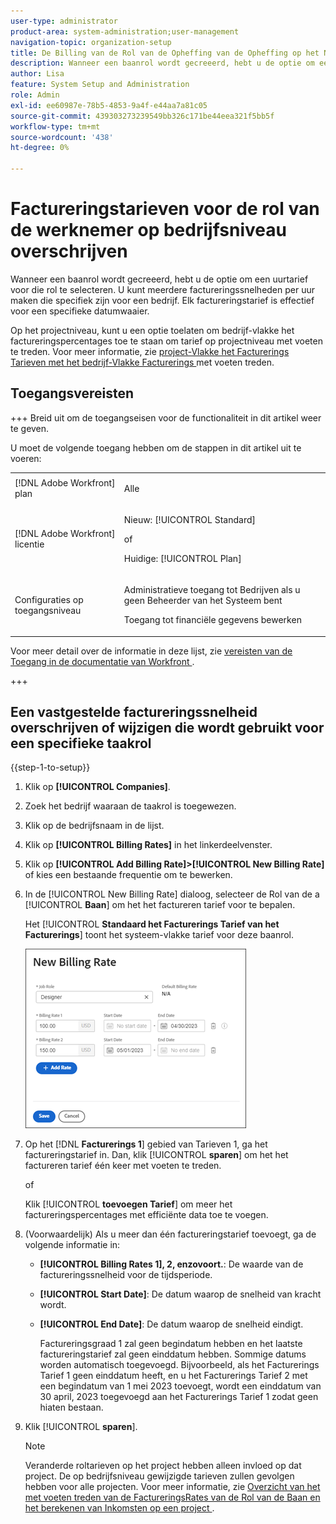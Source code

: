 ```yaml
---
user-type: administrator
product-area: system-administration;user-management
navigation-topic: organization-setup
title: De Billing van de Rol van de Opheffing van de Opheffing op het Niveau van het Bedrijf
description: Wanneer een baanrol wordt gecreeerd, hebt u de optie om een uurtarief voor die rol te selecteren. U kunt een factureringstarief per uur tot stand brengen dat voor een bedrijf specifiek is.
author: Lisa
feature: System Setup and Administration
role: Admin
exl-id: ee60987e-78b5-4853-9a4f-e44aa7a81c05
source-git-commit: 439303273239549bb326c171be44eea321f5bb5f
workflow-type: tm+mt
source-wordcount: '438'
ht-degree: 0%

---
```


# Factureringstarieven voor de rol van de werknemer op bedrijfsniveau overschrijven

Wanneer een baanrol wordt gecreeerd, hebt u de optie om een uurtarief voor die rol te selecteren. U kunt meerdere factureringssnelheden per uur maken die specifiek zijn voor een bedrijf. Elk factureringstarief is effectief voor een specifieke datumwaaier.

Op het projectniveau, kunt u een optie toelaten om bedrijf-vlakke het factureringspercentages toe te staan om tarief op projectniveau met voeten te treden. Voor meer informatie, zie [ project-Vlakke het Facturerings Tarieven met het bedrijf-Vlakke Facturerings ](../../../manage-work/projects/project-finances/override-project-level-with-company-level-billing-rates.md) met voeten treden.

## Toegangsvereisten

+++ Breid uit om de toegangseisen voor de functionaliteit in dit artikel weer te geven.

U moet de volgende toegang hebben om de stappen in dit artikel uit te voeren:

<table style="table-layout:auto"> 
 <col> 
 <col> 
 <tbody> 
  <tr> 
   <td role="rowheader">[!DNL Adobe Workfront] plan</td> 
   <td> <p>Alle </p> </td> 
  </tr> 
  <tr> 
   <td role="rowheader">[!DNL Adobe Workfront] licentie</td> 
   <td>
   <p>Nieuw: [!UICONTROL Standard]</p>
   <p>of</p>
   <p>Huidige: [!UICONTROL Plan]</p></td> 
  </tr> 
  <tr> 
   <td role="rowheader">Configuraties op toegangsniveau</td> 
   <td> <p>Administratieve toegang tot Bedrijven als u geen Beheerder van het Systeem bent</p>
   <p>Toegang tot financiële gegevens bewerken</p> </td> 
  </tr> 
 </tbody> 
</table>

Voor meer detail over de informatie in deze lijst, zie [ vereisten van de Toegang in de documentatie van Workfront ](/help/quicksilver/administration-and-setup/add-users/access-levels-and-object-permissions/access-level-requirements-in-documentation.md).

+++

## Een vastgestelde factureringssnelheid overschrijven of wijzigen die wordt gebruikt voor een specifieke taakrol

{{step-1-to-setup}}

1. Klik op **[!UICONTROL Companies]**.
1. Zoek het bedrijf waaraan de taakrol is toegewezen.
1. Klik op de bedrijfsnaam in de lijst.
1. Klik op **[!UICONTROL Billing Rates]** in het linkerdeelvenster.
1. Klik op **[!UICONTROL Add Billing Rate]>[!UICONTROL New Billing Rate]** of kies een bestaande frequentie om te bewerken.
1. In de [!UICONTROL New Billing Rate] dialoog, selecteer de Rol van de a [!UICONTROL **Baan**] om het het factureren tarief voor te bepalen.

   Het [!UICONTROL **Standaard het Facturerings Tarief van het Facturerings**] toont het systeem-vlakke tarief voor deze baanrol.

   ![ Nieuwe de dialoog van het Tarief van het Facturerings ](assets/date-effective-billing-rates-for-company.png)

1. Op het [!DNL **Facturerings 1**] gebied van Tarieven 1, ga het factureringstarief in. Dan, klik [!UICONTROL **sparen**] om het het factureren tarief één keer met voeten te treden.

   of

   Klik [!UICONTROL **toevoegen Tarief**] om meer het factureringspercentages met efficiënte data toe te voegen.

1. (Voorwaardelijk) Als u meer dan één factureringstarief toevoegt, ga de volgende informatie in:

   * **[!UICONTROL Billing Rates 1], 2, enzovoort.**: De waarde van de factureringssnelheid voor de tijdsperiode.
   * **[!UICONTROL Start Date]**: De datum waarop de snelheid van kracht wordt.
   * **[!UICONTROL End Date]**: De datum waarop de snelheid eindigt.

     Factureringsgraad 1 zal geen begindatum hebben en het laatste factureringstarief zal geen einddatum hebben. Sommige datums worden automatisch toegevoegd. Bijvoorbeeld, als het Facturerings Tarief 1 geen einddatum heeft, en u het Facturerings Tarief 2 met een begindatum van 1 mei 2023 toevoegt, wordt een einddatum van 30 april, 2023 toegevoegd aan het Facturerings Tarief 1 zodat geen hiaten bestaan.

1. Klik [!UICONTROL **sparen**].

   >[!NOTE]
   >
   >Veranderde roltarieven op het project hebben alleen invloed op dat project. De op bedrijfsniveau gewijzigde tarieven zullen gevolgen hebben voor alle projecten. Voor meer informatie, zie [ Overzicht van het met voeten treden van de FactureringsRates van de Rol van de Baan en het berekenen van Inkomsten op een project ](../../../manage-work/projects/project-finances/override-role-billing-rates-and-calculate-project-revenue.md).
